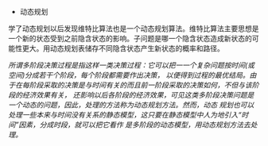 * 动态规划

学了动态规划以后发现维特比算法也是一个动态规划算法。维特比算法主要思想是一个新的状态受到之前隐含状态的影响。子问题是哪一个隐含状态造成新状态的可能性更大。用动态规划表储存不同隐含状态产生新状态的概率和路径。

*所谓多阶段决策过程是指这样一类决策过程：它可以把一一个复杂问题按时间(或空间)分成若干个阶段，每个阶段都需要作出决策， 以便得到过程的最优结局。由于在每阶段采取的决策是与时间有关的而且前一阶段采取的决策如何，不但与该阶段的经济效果有关， 还影响以后各阶段的经济效果，可见这类多阶段决策问题是一个动态的问题，因此，处理的方法称为动态规划方法。然而，动态 规划也可以处理一些本来与时间没有关系的静态模型，这只要在静态模型中人为地引入“时间”因素，分成时段，就可以把它看作 是多阶段的动态模型，用动态规划方法去处理。*
